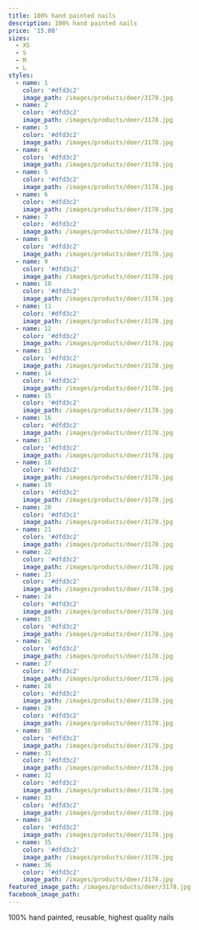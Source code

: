```yaml
---
title: 100% hand painted nails
description: 100% hand painted nails
price: '15.00'
sizes:
  - XS
  - S
  - M
  - L
styles:
  - name: 1
    color: '#dfd3c2'
    image_path: /images/products/deer/3178.jpg
  - name: 2
    color: '#dfd3c2'
    image_path: /images/products/deer/3178.jpg
  - name: 3
    color: '#dfd3c2'
    image_path: /images/products/deer/3178.jpg
  - name: 4
    color: '#dfd3c2'
    image_path: /images/products/deer/3178.jpg
  - name: 5
    color: '#dfd3c2'
    image_path: /images/products/deer/3178.jpg
  - name: 6
    color: '#dfd3c2'
    image_path: /images/products/deer/3178.jpg
  - name: 7
    color: '#dfd3c2'
    image_path: /images/products/deer/3178.jpg
  - name: 8
    color: '#dfd3c2'
    image_path: /images/products/deer/3178.jpg
  - name: 9
    color: '#dfd3c2'
    image_path: /images/products/deer/3178.jpg
  - name: 10
    color: '#dfd3c2'
    image_path: /images/products/deer/3178.jpg
  - name: 11
    color: '#dfd3c2'
    image_path: /images/products/deer/3178.jpg
  - name: 12
    color: '#dfd3c2'
    image_path: /images/products/deer/3178.jpg
  - name: 13
    color: '#dfd3c2'
    image_path: /images/products/deer/3178.jpg
  - name: 14
    color: '#dfd3c2'
    image_path: /images/products/deer/3178.jpg
  - name: 15
    color: '#dfd3c2'
    image_path: /images/products/deer/3178.jpg
  - name: 16
    color: '#dfd3c2'
    image_path: /images/products/deer/3178.jpg
  - name: 17
    color: '#dfd3c2'
    image_path: /images/products/deer/3178.jpg
  - name: 18
    color: '#dfd3c2'
    image_path: /images/products/deer/3178.jpg
  - name: 19
    color: '#dfd3c2'
    image_path: /images/products/deer/3178.jpg
  - name: 20
    color: '#dfd3c2'
    image_path: /images/products/deer/3178.jpg
  - name: 21
    color: '#dfd3c2'
    image_path: /images/products/deer/3178.jpg
  - name: 22
    color: '#dfd3c2'
    image_path: /images/products/deer/3178.jpg
  - name: 23
    color: '#dfd3c2'
    image_path: /images/products/deer/3178.jpg
  - name: 24
    color: '#dfd3c2'
    image_path: /images/products/deer/3178.jpg
  - name: 25
    color: '#dfd3c2'
    image_path: /images/products/deer/3178.jpg
  - name: 26
    color: '#dfd3c2'
    image_path: /images/products/deer/3178.jpg
  - name: 27
    color: '#dfd3c2'
    image_path: /images/products/deer/3178.jpg
  - name: 28
    color: '#dfd3c2'
    image_path: /images/products/deer/3178.jpg
  - name: 29
    color: '#dfd3c2'
    image_path: /images/products/deer/3178.jpg
  - name: 30
    color: '#dfd3c2'
    image_path: /images/products/deer/3178.jpg
  - name: 31
    color: '#dfd3c2'
    image_path: /images/products/deer/3178.jpg
  - name: 32
    color: '#dfd3c2'
    image_path: /images/products/deer/3178.jpg
  - name: 33
    color: '#dfd3c2'
    image_path: /images/products/deer/3178.jpg
  - name: 34
    color: '#dfd3c2'
    image_path: /images/products/deer/3178.jpg
  - name: 35
    color: '#dfd3c2'
    image_path: /images/products/deer/3178.jpg
  - name: 36
    color: '#dfd3c2'
    image_path: /images/products/deer/3178.jpg
featured_image_path: /images/products/deer/3178.jpg
facebook_image_path:
---
```


100% hand painted, reusable, highest quality nails

